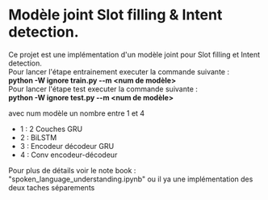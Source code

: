 # Modèle joint Slot filling & Intent detection.
Ce projet est une implémentation d'un modèle joint pour Slot filling et Intent detection.<br>
Pour lancer l'étape entrainement executer la commande suivante :<br>
<b>python -W ignore train.py --m <num de modèle></b><br>
Pour lancer l'étape test executer la commande suivante :<br>
<b>python -W ignore test.py --m <num de modèle></b><br>

avec num modèle un nombre entre 1 et 4

<ul>
  <li> 1 : 2 Couches GRU</li>
  <li> 2 : BiLSTM</li>
  <li> 3 : Encodeur décodeur GRU</li>
  <li> 4 : Conv encodeur-décodeur</li>
</ul>

Pour plus de détails voir le note book : "spoken_language_understanding.ipynb" ou il ya une implémentation des deux taches séparements
